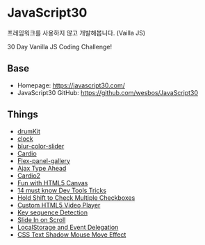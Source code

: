 # JavaScript30

프레임워크를 사용하지 않고 개발해봅니다. (Vailla JS)

30 Day Vanilla JS Coding Challenge!

## Base

- Homepage: https://javascript30.com/
- JavaScript30 GitHub: https://github.com/wesbos/JavaScript30

## Things

- [drumKit](https://pineoc.github.io/js-study/javascript30/drumKit/index.html)
- [clock](https://pineoc.github.io/js-study/javascript30/clock/index.html)
- [blur-color-slider](https://pineoc.github.io/js-study/javascript30/blur-color-slider/index.html)
- [Cardio](https://pineoc.github.io/js-study/javascript30/cardio/index.html)
- [Flex-panel-gallery](https://pineoc.github.io/js-study/javascript30/flex-panel-gallery/index.html)
- [Ajax Type Ahead](https://pineoc.github.io/js-study/javascript30/type-ahead/index.html)
- [Cardio2](https://pineoc.github.io/js-study/javascript30/cardio2/index.html)
- [Fun with HTML5 Canvas](https://pineoc.github.io/js-study/javascript30/fun-canvas/index.html)
- [14 must know Dev Tools Tricks](https://pineoc.github.io/js-study/javascript30/dev-tools-tricks/index.html)
- [Hold Shift to Check Multiple Checkboxes](https://pineoc.github.io/js-study/javascript30/checkboxes/index.html)
- [Custom HTML5 Video Player](https://pineoc.github.io/js-study/javascript30/video/index.html)
- [Key sequence Detection](https://pineoc.github.io/js-study/javascript30/key-sequence/index.html)
- [Slide In on Scroll](https://pineoc.github.io/js-study/javascript30/slide-scroll/index.html)
- [LocalStorage and Event Delegation](https://pineoc.github.io/js-study/javascript30/local-storage/index.html)
- [CSS Text Shadow Mouse Move Effect](https://pineoc.github.io/js-study/javascript30/css-text/index.html)
